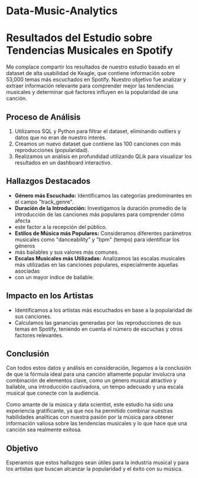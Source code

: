 # Data-Music-Analytics

# Resultados del Estudio sobre Tendencias Musicales en Spotify

Me complace compartir los resultados de nuestro estudio basado en el dataset de alta usabilidad de Keagle, que contiene información sobre 53,000 temas 
más escuchados en Spotify. Nuestro objetivo fue analizar y extraer información relevante para comprender mejor las tendencias musicales y determinar
qué factores influyen en la popularidad de una canción.

## Proceso de Análisis

1. Utilizamos SQL y Python para filtrar el dataset, eliminando outliers y datos que no eran de nuestro interés.
2. Creamos un nuevo dataset que contiene las 100 canciones con más reproducciones (popularidad).
3. Realizamos un análisis en profundidad utilizando QLik para visualizar los resultados en un dashboard interactivo.

## Hallazgos Destacados

- **Género más Escuchado:** Identificamos las categorías predominantes en el campo "track_genre".
- **Duración de la Introducción:** Investigamos la duración promedio de la introducción de las canciones más populares para comprender cómo afecta
- este factor a la recepción del público.
- **Estilos de Música más Populares:** Consideramos diferentes parámetros musicales como "danceability" y "bpm" (tempo) para identificar los géneros
-  más bailables y sus valores más comunes.
- **Escalas Musicales más Utilizadas:** Analizamos las escalas musicales más utilizadas en las canciones populares, especialmente aquellas asociadas
- con un mayor índice de bailable.

## Impacto en los Artistas

- Identificamos a los artistas más escuchados en base a la popularidad de sus canciones.
- Calculamos las ganancias generadas por las reproducciones de sus temas en Spotify, teniendo en cuenta el número de escuchas y otros factores relevantes.

## Conclusión

Con todos estos datos y análisis en consideración, llegamos a la conclusión de que la fórmula ideal para una canción altamente popular involucra 
una combinación de elementos clave, como un género musical atractivo y bailable, una introducción cautivadora, un tempo adecuado y una escala musical 
que conecte con la audiencia.

Como amante de la música y data scientist, este estudio ha sido una experiencia gratificante, ya que nos ha permitido combinar nuestras habilidades 
analíticas con nuestra pasión por la música para obtener información valiosa sobre las tendencias musicales y lo que hace que una canción sea realmente exitosa. 

## Objetivo
Esperamos que estos hallazgos sean útiles para la industria musical y para los artistas que buscan alcanzar la popularidad y el éxito con su música.
